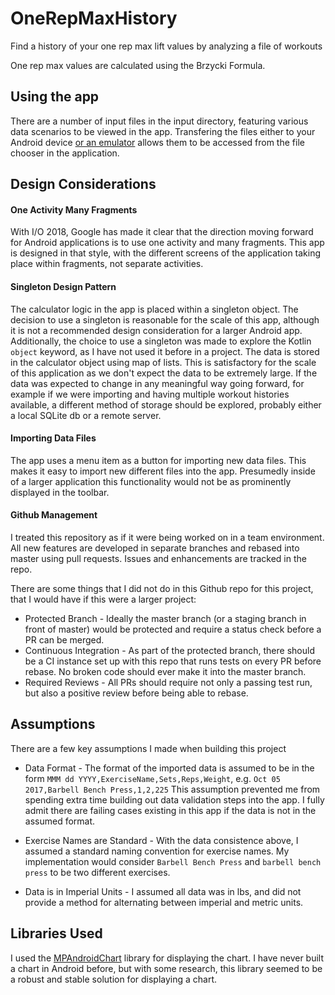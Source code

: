 # OneRepMaxHistory

Find a history of your one rep max lift values by analyzing a file of workouts

One rep max values are calculated using the Brzycki Formula.

## Using the app
There are a number of input files in the input directory, featuring various data scenarios to be viewed in the app. Transfering the files either to your Android device [or an emulator](https://stackoverflow.com/questions/30434451/how-to-push-files-to-an-emulator-instance-using-android-studio) allows them to be accessed from the file chooser in the application.

## Design Considerations
#### One Activity Many Fragments
With I/O 2018, Google has made it clear that the direction moving forward for Android applications is to use one activity and many fragments. This app is designed in that style, with the different screens of the application taking place within fragments, not separate activities.

#### Singleton Design Pattern
The calculator logic in the app is placed within a singleton object. The decision to use a singleton is reasonable for the scale of this app, although it is not a recommended design consideration for a larger Android app. Additionally, the choice to use a singleton was made to explore the Kotlin `object` keyword, as I have not used it before in a project. The data is stored in the calculator object using map of lists. This is satisfactory for the scale of this application as we don't expect the data to be extremely large. If the data was expected to change in any meaningful way going forward, for example if we were importing and having multiple workout histories available, a different method of storage should be explored, probably either a local SQLite db or a remote server.

#### Importing Data Files
The app uses a menu item as a button for importing new data files. This makes it easy to import new different files into the app. Presumedly inside of a larger application this functionality would not be as prominently displayed in the toolbar.

#### Github Management
I treated this repository as if it were being worked on in a team environment. All new features are developed in separate branches and rebased into master using pull requests. Issues and enhancements are tracked in the repo.

There are some things that I did not do in this Github repo for this project, that I would have if this were a larger project:
* Protected Branch - Ideally the master branch (or a staging branch in front of master) would be protected and require a status check before a PR can be merged.
* Continuous Integration - As part of the protected branch, there should be a CI instance set up with this repo that runs tests on every PR before rebase. No broken code should ever make it into the master branch.
* Required Reviews - All PRs should require not only a passing test run, but also a positive review before being able to rebase.

## Assumptions
There are a few key assumptions I made when building this project

* Data Format - The format of the imported data is assumed to be in the form `MMM dd YYYY,ExerciseName,Sets,Reps,Weight`, e.g. `Oct 05 2017,Barbell Bench Press,1,2,225` This assumption prevented me from spending extra time building out data validation steps into the app. I fully admit there are failing cases existing in this app if the data is not in the assumed format.

* Exercise Names are Standard - With the data consistence above, I assumed a standard naming convention for exercise names. My implementation would consider `Barbell Bench Press` and `barbell bench press` to be two different exercises.

* Data is in Imperial Units - I assumed all data was in lbs, and did not provide a method for alternating between imperial and metric units.

## Libraries Used

I used the [MPAndroidChart](https://github.com/PhilJay/MPAndroidChart) library for displaying the chart. I have never built a chart in Android before, but with some research, this library seemed to be a robust and stable solution for displaying a chart.
